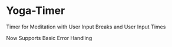 # Yoga-Timer
Timer for Meditation with User Input Breaks and User Input Times

Now Supports Basic Error Handling
